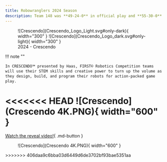 ```yaml
---
title: Robowranglers 2024 Season
description: Team 148 was **49-24-0** in official play and **55-30-0** overall in 2023.
---
```

<figure markdown>
  ![Crescendo](Crescendo_Logo_Light.svg#only-dark){ width="300" }
  ![Crescendo](Crescendo_Logo_dark.svg#only-light){ width="300" }
  <figcaption>2024 - Crescendo</figcaption>
</figure>

!!! note ""

    In CRESCENDO℠ presented by Haas, FIRST© Robotics Competition teams will use their STEM skills and creative power to turn up the volume as they design, build, and program their robots for action-packed game play.

<<<<<<< HEAD
![Crescendo](Crescendo 4K.PNG){ width="600" }
=======
[Watch the reveal video!](https://youtu.be/npZ0VlJPNRU){ .md-button }

<figure markdown>
  ![Crescendo](Crescendo 4K.PNG){ width="600" }
</figure>
>>>>>>> 406daa9c6bba03d6449d6de3702bf93bae5351aa
